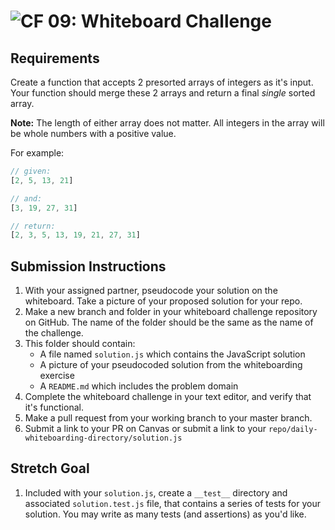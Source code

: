 ![CF](https://camo.githubusercontent.com/70edab54bba80edb7493cad3135e9606781cbb6b/687474703a2f2f692e696d6775722e636f6d2f377635415363382e706e67) 09: Whiteboard Challenge
===

## Requirements
Create a function that accepts 2 presorted arrays of integers as it's input. Your function should merge these 2 arrays and return a final *single* sorted array.

**Note:** The length of either array does not matter.  All integers in the array will be whole numbers with a positive value. 

For example:
``` javascript
// given:
[2, 5, 13, 21]

// and:
[3, 19, 27, 31]

// return:
[2, 3, 5, 13, 19, 21, 27, 31]
```

## Submission Instructions

1. With your assigned partner, pseudocode your solution on the whiteboard. Take a picture of your proposed solution for your repo.
1. Make a new branch and folder in your whiteboard challenge repository on GitHub. The name of the folder should be the same as the name of the challenge.
1. This folder should contain:
	- A file named `solution.js` which contains the JavaScript solution
	- A picture of your pseudocoded solution from the whiteboarding exercise
	- A `README.md` which includes the problem domain
1. Complete the whiteboard challenge in your text editor, and verify that it's functional.
1. Make a pull request from your working branch to your master branch.
1. Submit a link to your PR on Canvas or submit a link to your `repo/daily-whiteboarding-directory/solution.js`

## Stretch Goal

1. Included with your `solution.js`, create a `__test__` directory and associated `solution.test.js` file, that contains a series of tests for your solution.  You may write as many tests (and assertions) as you'd like.
